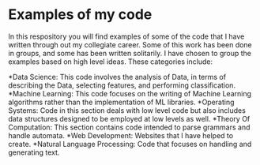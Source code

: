 # Examples of my code

In this respository you will find examples of some of the code that I have written through out my collegiate career. Some of this work has been done in groups, and some has been written solitarily. I have chosen to group the examples based on high level ideas. These categories include:

*Data Science: This code involves the analysis of Data, in terms of describing the Data, selecting features, and performing classification.
*Machine Learning: This code focuses on the writing of Machine Learning algorithms rather than the implementation of ML libraries.
*Operating Systems: Code in this section deals with low level code but also includes data structures designed to be employed at low levels as well.
*Theory Of Computation: This section contains code intended to parse grammars and handle automata. 
*Web Development: Websites that I have helped to create.
*Natural Language Processing: Code that focuses on handling and generating text.


